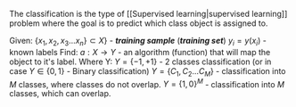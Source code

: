 The classification is the type of [[Supervised learning|supervised learning]] problem where the goal is to predict which class object is assigned to.

Given:
	$\{ x_{1},x_{2},x_{3}\dots x_{n}\} \subset X \}$ - ***training sample*** (***training set***)
	$y_{i}=y(x_{i})$ - known labels
Find:
	 $a: X \to Y$ - an algorithm (function) that will map the object to it's label.
	 Where Y:
		 $Y=\{-1,+1\}$ - 2 classes classification (or in case $Y \in \{0, 1 \}$ - Binary classification)
		 $Y = \{ C_{1},C_{2}\dots C_{M} \}$ - classification into $M$ classes, where classes do not overlap.
		 $Y = \{ 1, 0 \}^M$ - classification into $M$ classes, which can overlap.
